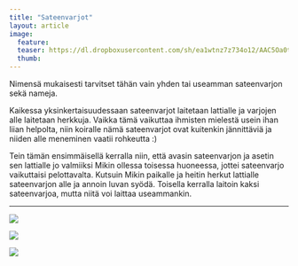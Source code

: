 ```yaml
---
title: "Sateenvarjot"
layout: article
image:
  feature:
  teaser: https://dl.dropboxusercontent.com/sh/ea1wtnz7z734o12/AAC5Oa0tQDyVbYMqfz7wZXlVa/aktivointi/sateenvarjot/DSC38196-245px.jpg
  thumb:
---
```


Nimensä mukaisesti tarvitset tähän vain yhden tai useamman sateenvarjon sekä nameja.

Kaikessa yksinkertaisuudessaan sateenvarjot laitetaan lattialle ja varjojen alle laitetaan herkkuja. Vaikka tämä vaikuttaa ihmisten mielestä usein ihan liian helpolta, niin koiralle nämä sateenvarjot ovat kuitenkin jännittäviä ja niiden alle meneminen vaatii rohkeutta :)

Tein tämän ensimmäisellä kerralla niin, että avasin sateenvarjon ja asetin sen lattialle jo valmiiksi Mikin ollessa toisessa huoneessa, jottei sateenvarjo vaikuttaisi pelottavalta. Kutsuin Mikin paikalle ja heitin herkut lattialle sateenvarjon alle ja annoin luvan syödä. Toisella kerralla laitoin kaksi sateenvarjoa, mutta niitä voi laittaa useammankin.

---

[![](https://dl.dropboxusercontent.com/sh/ea1wtnz7z734o12/AACs2xp2NpVNzZ6fzHy13rxea/aktivointi/sateenvarjot/DSC38230-800px.jpg)](https://dl.dropboxusercontent.com/sh/ea1wtnz7z734o12/AAAMvl_P2ZoYe8-zTAL940E-a/aktivointi/sateenvarjot/DSC38230.jpg)

[![](https://dl.dropboxusercontent.com/sh/ea1wtnz7z734o12/AABdTYxKfnYyLbz7mmTHjnxia/aktivointi/sateenvarjot/DSC38196-800px.jpg)](https://dl.dropboxusercontent.com/sh/ea1wtnz7z734o12/AABUUD4z5DRvta1Whtxea6UKa/aktivointi/sateenvarjot/DSC38196.jpg)

[![](https://dl.dropboxusercontent.com/sh/ea1wtnz7z734o12/AACrP8WebzmFv8sx4IfHfxsAa/aktivointi/sateenvarjot/DSC38250-800px.jpg)](https://dl.dropboxusercontent.com/sh/ea1wtnz7z734o12/AADxnOYcMwRSAO5RRm_ZEAgia/aktivointi/sateenvarjot/DSC38250.jpg)
